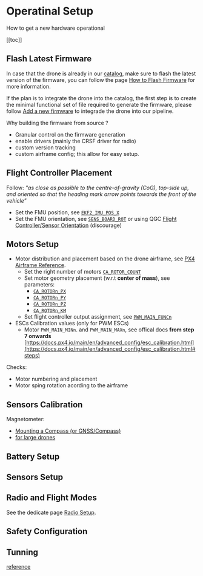 # Operatinal Setup

How to get a new hardware operational

[[toc]]

## Flash Latest Firmware

In case that the drone is already in our [catalog](https://drones.eolab.de/#drones), make sure to flash the latest version of the firmware, you can follow the page [How to Flash Firmware](/common-operational-manual/flash-firmware.html) for more information.

If the plan is to integrate the drone into the catalog, the first step is to create the minimal functional set of file required to generate the firmware, please follow [Add a new firmware](https://github.com/EOLab-HSRW/drones-fw/blob/main/add.md) to integrade the drone into our pipeline.

Why building the firmware from source ?
- Granular control on the firmware generation
- enable drivers (mainly the CRSF driver for radio)
- custom version tracking
- custom airframe config; this allow for easy setup.

## Flight Controller Placement

Follow: *"as close as possible to the centre-of-gravity (CoG), top-side up, and oriented so that the heading mark arrow points towards the front of the vehicle"*

- Set the FMU position, see [`EKF2_IMU_POS_X`](https://docs.px4.io/main/en/advanced_config/parameter_reference.html#EKF2_IMU_POS_X)
- Set the FMU orientation, see [`SENS_BOARD_ROT`](https://docs.px4.io/main/en/advanced_config/parameter_reference.html#SENS_BOARD_ROT) or using QGC [Flight Controller/Sensor Orientation](https://docs.px4.io/main/en/config/flight_controller_orientation.html) (discourage)

## Motors Setup

- Motor distribution and placement based on the drone airframe, see [PX4 Airframe Reference](https://docs.px4.io/main/en/airframes/airframe_reference.html).
  - Set the right number of motors [`CA_ROTOR_COUNT`](https://docs.px4.io/main/en/advanced_config/parameter_reference.html#CA_ROTOR_COUNT)
  - Set motor geometry placement (w.r.t **center of mass**), see parameters:
    - [`CA_ROTORn_PX`](https://docs.px4.io/main/en/advanced_config/parameter_reference.html#CA_ROTOR0_PX)
    - [`CA_ROTORn_PY`](https://docs.px4.io/main/en/advanced_config/parameter_reference.html#CA_ROTOR0_PY)
    - [`CA_ROTORn_PZ`](https://docs.px4.io/main/en/advanced_config/parameter_reference.html#CA_ROTOR0_PZ)
    - [`CA_ROTORn_KM`](https://docs.px4.io/main/en/advanced_config/parameter_reference.html#CA_ROTOR0_KM)
  - Set flight controller output assignment, see [`PWM_MAIN_FUNCn`](https://docs.px4.io/main/en/advanced_config/parameter_reference.html#PWM_MAIN_FUNC1)
- ESCs Calibration values (only for PWM ESCs)
  - Motor `PWM_MAIN_MINn`. and `PWM_MAIN_MAXn`, see offical docs **from step 7 onwards** [https://docs.px4.io/main/en/advanced_config/esc_calibration.html](https://docs.px4.io/main/en/advanced_config/esc_calibration.html#steps)

Checks:
- Motor numbering and placement
- Motor sping rotation acording to the airframe

## Sensors Calibration

Magnetometer:
- [Mounting a Compass (or GNSS/Compass) ](https://docs.px4.io/main/en/assembly/mount_gps_compass.html)
- [for large drones](https://docs.px4.io/main/en/config/compass.html#large-vehicle-calibration)

## Battery Setup

## Sensors Setup

## Radio and Flight Modes

See the dedicate page [Radio Setup](/maintainers/radio-setup).

## Safety Configuration

## Tunning


[reference](https://docs.px4.io/main/en/advanced_config/)
